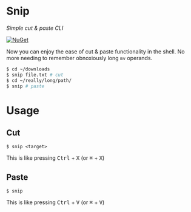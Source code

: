 # Snip
*Simple cut & paste CLI*

[![NuGet](https://img.shields.io/nuget/vpre/Andtech.Snip)](https://nuget.org/packages/Andtech.Snip)

Now you can enjoy the ease of cut & paste functionality in the shell. No more needing to remember obnoxiously long `mv` operands.

```bash
$ cd ~/downloads
$ snip file.txt # cut
$ cd ~/really/long/path/
$ snip # paste
```

# Usage
## Cut
```
$ snip <target>
```

This is like pressing <kbd>Ctrl</kbd> + <kbd>X</kbd> (or <kbd>⌘</kbd> + <kbd>X</kbd>)

## Paste
```
$ snip
```

This is like pressing <kbd>Ctrl</kbd> + <kbd>V</kbd> (or <kbd>⌘</kbd> + <kbd>V</kbd>)
